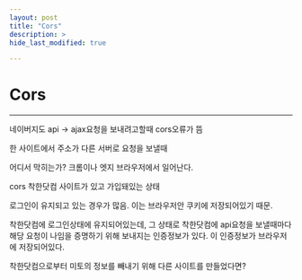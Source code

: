 ```yaml
---
layout: post
title: "Cors"
description: >
hide_last_modified: true

---
```


# Cors

---

네이버지도 api -> ajax요청을 보내려고할때 cors오류가 뜸

한 사이트에서 주소가 다른 서버로 요청을 보낼때

어디서 막히는가?
크롬이나 엣지 브라우저에서 일어난다.

cors 착한닷컴 사이트가 있고 가입돼있는 상태

로그인이 유지되고 있는 경우가 많음. 이는 브라우저안 쿠키에 저장되어있기 때문.

착한닷컴에 로그인상태에 유지되어있는데, 그 상태로 착한닷컴에 api요청을 보낼때마다 해당 요청이 나임을 증명하기 위해 보내지는 인증정보가 있다.
이 인증정보가 브라우저에 저장되어있다.

착한닷컴으로부터 미토의 정보를 빼내기 위해 다른 사이트를 만들었다면?
